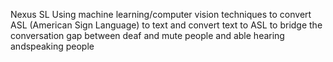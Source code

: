 Nexus SL
Using machine learning/computer vision techniques to convert ASL (American Sign Language) to text and convert text to ASL to bridge the conversation gap between deaf and mute people and able hearing andspeaking people
